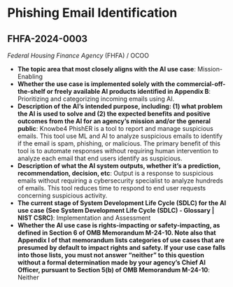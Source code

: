# Phishing Email Identification
## FHFA-2024-0003
_Federal Housing Finance Agency_ (FHFA) / OCOO


+ **The topic area that most closely aligns with the AI use case**: Mission-Enabling
+ **Whether the use case is implemented solely with the commercial-off-the-shelf or freely available AI products identified in Appendix B**: Prioritizing and categorizing incoming emails using AI.
+ **Description of the AI’s intended purpose, including: (1) what problem the AI is used to solve and (2) the expected benefits and positive outcomes from the AI for an agency’s mission and/or the general public**: Knowbe4 PhishER is a tool to report and manage suspicious emails. This tool use ML and AI to analyze suspicious emails to identify if the email is spam, phishing, or malicious. The primary benefit of this tool is to automate responses without requiring human intervention to analyze each email that end users identify as suspicious.
+ **Description of what the AI system outputs, whether it’s a prediction, recommendation, decision, etc**: Output is a response to suspicious emails without requiring a cybersecurity specialist to analyze hundreds of emails. This tool reduces time to respond to end user requests concerning suspicious activity.
+ **The current stage of System Development Life Cycle (SDLC) for the AI use case (See System Development Life Cycle (SDLC) - Glossary | NIST CSRC)**: Implementation and Assessment
+ **Whether the AI use case is rights-impacting or safety-impacting, as defined in Section 6 of OMB Memorandum M-24-10. Note also that Appendix I of that memorandum lists categories of use cases that are presumed by default to impact rights and safety. If your use case falls into those lists, you must not answer “neither” to this question without a formal determination made by your agency’s Chief AI Officer, pursuant to Section 5(b) of OMB Memorandum M-24-10**: Neither